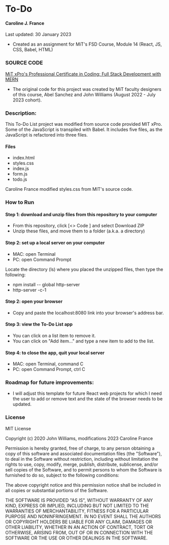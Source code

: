 # To-Do
#### Caroline J. France
Last updated: 30 January 2023

* Created as an assignment for MiT's FSD Course, Module 14 (React, JS, CSS, Babel, HTML)

### SOURCE CODE
[MiT xPro's Professional Certificate in Coding: Full Stack Development with MERN](https://xpro.mit.edu/programs/program-v1:xPRO+PCCx+R1/)
* The original code for this project was created by MiT faculty designers of this course, Abel Sanchez and John Williams (August 2022 - July 2023 cohort).

### Description:
This To-Do List project was modified from source code provided MIT xPro. Some of the JavaScript is transpiled with Babel. It includes five files, as the JavaScript is refactored into three files.

#### Files
* index.html
* styles.css
* index.js
* form.js
* todo.js

Caroline France modified styles.css from MIT's source code.

### How to Run

#### Step 1: download and unzip files from this repository to your computer
* From this repository, click [<> Code ] and select Download ZIP
* Unzip these files, and move them to a folder (a.k.a. a directory)

#### Step 2: set up a local server on your computer

* MAC: open Terminal
* PC: open Command Prompt

Locate the directory (ls) where you placed the unzipped files, then type the following:
* npm install -- global http-server
* http-server -c-1

#### Step 2: open your browser
* Copy and paste the localhost:8080 link into your browser's address bar.

#### Step 3: view the To-Do List app
* You can click on a list item to remove it.
* You can click on "Add item..." and type a new item to add to the list.

#### Step 4: to close the app, quit your local server
* MAC: open Terminal, command C
* PC: open Command Prompt, ctrl C

### Roadmap for future improvements:
* I will adjust this template for future React web projects for which I need the user to add or remove text and the state of the browser needs to be updated.

### License
MIT License

Copyright (c) 2020 John Williams, modifications 2023 Caroline France

Permission is hereby granted, free of charge, to any person obtaining a copy
of this software and associated documentation files (the "Software"), to deal
in the Software without restriction, including without limitation the rights
to use, copy, modify, merge, publish, distribute, sublicense, and/or sell
copies of the Software, and to permit persons to whom the Software is
furnished to do so, subject to the following conditions:

The above copyright notice and this permission notice shall be included in all
copies or substantial portions of the Software.

THE SOFTWARE IS PROVIDED "AS IS", WITHOUT WARRANTY OF ANY KIND, EXPRESS OR
IMPLIED, INCLUDING BUT NOT LIMITED TO THE WARRANTIES OF MERCHANTABILITY,
FITNESS FOR A PARTICULAR PURPOSE AND NONINFRINGEMENT. IN NO EVENT SHALL THE
AUTHORS OR COPYRIGHT HOLDERS BE LIABLE FOR ANY CLAIM, DAMAGES OR OTHER
LIABILITY, WHETHER IN AN ACTION OF CONTRACT, TORT OR OTHERWISE, ARISING FROM,
OUT OF OR IN CONNECTION WITH THE SOFTWARE OR THE USE OR OTHER DEALINGS IN THE
SOFTWARE.
